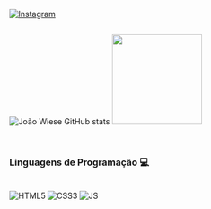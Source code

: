 <div>
 
[![Instagram](https://img.shields.io/badge/Instagram-E4405F?style=for-the-badge&logo=instagram&logoColor=white)](https://www.instagram.com/jgfilomeno/)
 <!-- [![Linkedin](https://img.shields.io/badge/LinkedIn-0077B5?style=for-the-badge&logo=linkedin&logoColor=white)](https://www.linkedin.com/in/gabriel-lorenssetti-8a352a29b/) -->
 
</div>

<div style="display:flex;">
 
![João Wiese GitHub stats](https://github-readme-stats.vercel.app/api?username=Filomen0s&show_icons=true&theme=transparent)
<img height="160em" loading="lazy" height="160em" src="https://github-readme-stats.vercel.app/api/top-langs/?username=Filomen0s&layout=compact&langs_count=7&theme=transparent"/> 
</div>

<h1></h1>
<div>
  <h3>
    Linguagens de Programação 💻
  </h3>
  <br>
 
 <img align="center" alt="HTML5" src="https://img.shields.io/badge/HTML5-E34F26?style=for-the-badge&logo=html5&logoColor=white">
 <img align="center" alt="CSS3" src="https://img.shields.io/badge/CSS3-1572B6?style=for-the-badge&logo=css3&logoColor=white">
 <img align="center" alt="JS" src="https://img.shields.io/badge/JavaScript-F7DF1E?style=for-the-badge&logo=javascript&logoColor=black">
</div>

<h1></h1>
